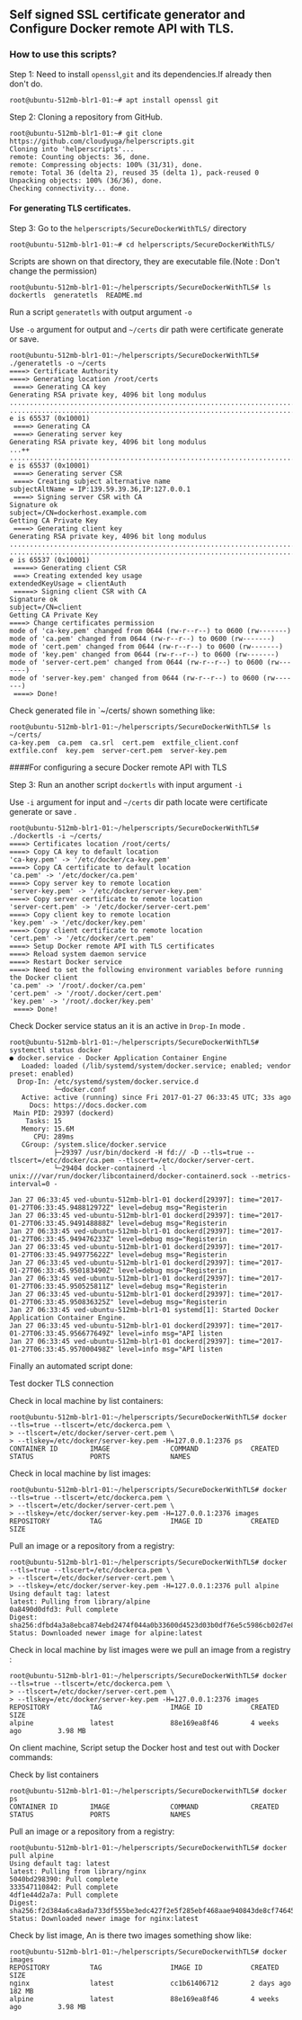 ## Self signed SSL certificate generator and Configure Docker remote API with TLS.

### How to use this scripts?

Step 1: Need to install `openssl`,`git` and its dependencies.If already then don't do.
```
root@ubuntu-512mb-blr1-01:~# apt install openssl git
```

Step 2: Cloning a repository from GitHub.
```
root@ubuntu-512mb-blr1-01:~# git clone https://github.com/cloudyuga/helperscripts.git
Cloning into 'helperscripts'...
remote: Counting objects: 36, done.
remote: Compressing objects: 100% (31/31), done.
remote: Total 36 (delta 2), reused 35 (delta 1), pack-reused 0
Unpacking objects: 100% (36/36), done.
Checking connectivity... done.
```
#### For generating TLS certificates.

Step 3: Go to the `helperscripts/SecureDockerWithTLS/` directory
```
root@ubuntu-512mb-blr1-01:~# cd helperscripts/SecureDockerWithTLS/
```
Scripts are shown on that directory, they are executable file.(Note : Don't change the permission)
```
root@ubuntu-512mb-blr1-01:~/helperscripts/SecureDockerWithTLS# ls
dockertls  generatetls  README.md
```
Run a script `generatetls` with output argument `-o`

Use `-o` argument for output and `~/certs` dir path were certificate generate or save.
```
root@ubuntu-512mb-blr1-01:~/helperscripts/SecureDockerWithTLS# ./generatetls -o ~/certs
====> Certificate Authority
====> Generating location /root/certs
 ====> Generating CA key
Generating RSA private key, 4096 bit long modulus
.........................................................................................................................................................................................................................................++
................................................................................................................................................++
e is 65537 (0x10001)
 ====> Generating CA
 ====> Generating server key
Generating RSA private key, 4096 bit long modulus
...++
.............................................................................................................................................................................................................................................................++
e is 65537 (0x10001)
 ====> Generating server CSR
 ====> Creating subject alternative name
subjectAltName = IP:139.59.39.36,IP:127.0.0.1
 ====> Signing server CSR with CA
Signature ok
subject=/CN=dockerhost.example.com
Getting CA Private Key
 ====> Generating client key
Generating RSA private key, 4096 bit long modulus
.....................................................................................................................................................................................++
..........................................................................++
e is 65537 (0x10001)
 =====> Generating client CSR
 ===> Creating extended key usage
extendedKeyUsage = clientAuth
 =====> Signing client CSR with CA
Signature ok
subject=/CN=client
Getting CA Private Key
====> Change certificates permission
mode of 'ca-key.pem' changed from 0644 (rw-r--r--) to 0600 (rw-------)
mode of 'ca.pem' changed from 0644 (rw-r--r--) to 0600 (rw-------)
mode of 'cert.pem' changed from 0644 (rw-r--r--) to 0600 (rw-------)
mode of 'key.pem' changed from 0644 (rw-r--r--) to 0600 (rw-------)
mode of 'server-cert.pem' changed from 0644 (rw-r--r--) to 0600 (rw-------)
mode of 'server-key.pem' changed from 0644 (rw-r--r--) to 0600 (rw-------)
 ====> Done!
```
Check generated file in `~/certs/ shown something like:
```
root@ubuntu-512mb-blr1-01:~/helperscripts/SecureDockerWithTLS# ls ~/certs/
ca-key.pem  ca.pem  ca.srl  cert.pem  extfile_client.conf  extfile.conf  key.pem  server-cert.pem  server-key.pem
```
####For configuring a secure Docker remote API with TLS 

Step 3: Run an another script  `dockertls` with input argument `-i`

Use `-i` argument for input and `~/certs` dir path locate were certificate generate or save .
```
root@ubuntu-512mb-blr1-01:~/helperscripts/SecureDockerWithTLS# ./dockertls -i ~/certs/
====> Certificates location /root/certs/
====> Copy CA key to default location
'ca-key.pem' -> '/etc/docker/ca-key.pem'
====> Copy CA certificate to default location
'ca.pem' -> '/etc/docker/ca.pem'
====> Copy server key to remote location
'server-key.pem' -> '/etc/docker/server-key.pem'
====> Copy server certificate to remote location
'server-cert.pem' -> '/etc/docker/server-cert.pem'
====> Copy client key to remote location
'key.pem' -> '/etc/docker/key.pem'
====> Copy client certificate to remote location
'cert.pem' -> '/etc/docker/cert.pem'
====> Setup Docker remote API with TLS certificates
====> Reload system daemon service
====> Restart Docker service
====> Need to set the following environment variables before running the Docker client
'ca.pem' -> '/root/.docker/ca.pem'
'cert.pem' -> '/root/.docker/cert.pem'
'key.pem' -> '/root/.docker/key.pem'
 ====> Done!
```
Check Docker service status an it is an active in `Drop-In` mode . 
```
root@ubuntu-512mb-blr1-01:~/helperscripts/SecureDockerWithTLS# systemctl status docker
● docker.service - Docker Application Container Engine
   Loaded: loaded (/lib/systemd/system/docker.service; enabled; vendor preset: enabled)
  Drop-In: /etc/systemd/system/docker.service.d
           └─docker.conf
   Active: active (running) since Fri 2017-01-27 06:33:45 UTC; 33s ago
     Docs: https://docs.docker.com
 Main PID: 29397 (dockerd)
    Tasks: 15
   Memory: 15.6M
      CPU: 289ms
   CGroup: /system.slice/docker.service
           ├─29397 /usr/bin/dockerd -H fd:// -D --tls=true --tlscert=/etc/docker/ca.pem --tlscert=/etc/docker/server-cert.
           └─29404 docker-containerd -l unix:///var/run/docker/libcontainerd/docker-containerd.sock --metrics-interval=0 -

Jan 27 06:33:45 ved-ubuntu-512mb-blr1-01 dockerd[29397]: time="2017-01-27T06:33:45.948812972Z" level=debug msg="Registerin
Jan 27 06:33:45 ved-ubuntu-512mb-blr1-01 dockerd[29397]: time="2017-01-27T06:33:45.949148888Z" level=debug msg="Registerin
Jan 27 06:33:45 ved-ubuntu-512mb-blr1-01 dockerd[29397]: time="2017-01-27T06:33:45.949476233Z" level=debug msg="Registerin
Jan 27 06:33:45 ved-ubuntu-512mb-blr1-01 dockerd[29397]: time="2017-01-27T06:33:45.949775622Z" level=debug msg="Registerin
Jan 27 06:33:45 ved-ubuntu-512mb-blr1-01 dockerd[29397]: time="2017-01-27T06:33:45.950183490Z" level=debug msg="Registerin
Jan 27 06:33:45 ved-ubuntu-512mb-blr1-01 dockerd[29397]: time="2017-01-27T06:33:45.950525811Z" level=debug msg="Registerin
Jan 27 06:33:45 ved-ubuntu-512mb-blr1-01 dockerd[29397]: time="2017-01-27T06:33:45.950836325Z" level=debug msg="Registerin
Jan 27 06:33:45 ved-ubuntu-512mb-blr1-01 systemd[1]: Started Docker Application Container Engine.
Jan 27 06:33:45 ved-ubuntu-512mb-blr1-01 dockerd[29397]: time="2017-01-27T06:33:45.956677649Z" level=info msg="API listen 
Jan 27 06:33:45 ved-ubuntu-512mb-blr1-01 dockerd[29397]: time="2017-01-27T06:33:45.957000498Z" level=info msg="API listen 
```
Finally an automated script done:

Test docker TLS connection

Check in local machine by list containers:
```
root@ubuntu-512mb-blr1-01:~/helperscripts/SecureDockerWithTLS# docker --tls=true --tlscert=/etc/dockerca.pem \
> --tlscert=/etc/docker/server-cert.pem \
> --tlskey=/etc/docker/server-key.pem -H=127.0.0.1:2376 ps
CONTAINER ID        IMAGE               COMMAND             CREATED             STATUS              PORTS               NAMES
```
Check in local machine by list images:
```
root@ubuntu-512mb-blr1-01:~/helperscripts/SecureDockerWithTLS# docker --tls=true --tlscert=/etc/dockerca.pem \
> --tlscert=/etc/docker/server-cert.pem \
> --tlskey=/etc/docker/server-key.pem -H=127.0.0.1:2376 images
REPOSITORY          TAG                 IMAGE ID            CREATED             SIZE
```
Pull an image or a repository from a registry:
```
root@ubuntu-512mb-blr1-01:~/helperscripts/SecureDockerWithTLS# docker --tls=true --tlscert=/etc/dockerca.pem \
> --tlscert=/etc/docker/server-cert.pem \
> --tlskey=/etc/docker/server-key.pem -H=127.0.0.1:2376 pull alpine
Using default tag: latest                                                                                                             
latest: Pulling from library/alpine                                                                                                   
0a8490d0dfd3: Pull complete 
Digest: sha256:dfbd4a3a8ebca874ebd2474f044a0b33600d4523d03b0df76e5c5986cb02d7e8
Status: Downloaded newer image for alpine:latest
```
Check in local machine by list images were we pull an image from a registry :
```
root@ubuntu-512mb-blr1-01:~/helperscripts/SecureDockerWithTLS# docker --tls=true --tlscert=/etc/dockerca.pem \
> --tlscert=/etc/docker/server-cert.pem \
> --tlskey=/etc/docker/server-key.pem -H=127.0.0.1:2376 images
REPOSITORY          TAG                 IMAGE ID            CREATED             SIZE
alpine              latest              88e169ea8f46        4 weeks ago         3.98 MB
``` 
On client machine, Script setup the Docker host and test out with Docker commands:

Check by list containers
```
root@ubuntu-512mb-blr1-01:~/helperscripts/SecureDockerwithTLS# docker ps
CONTAINER ID        IMAGE               COMMAND             CREATED             STATUS              PORTS               NAMES   
```
Pull an image or a repository from a registry:
```      
root@ubuntu-512mb-blr1-01:~/helperscripts/SecureDockerwithTLS# docker pull alpine
Using default tag: latest
latest: Pulling from library/nginx
5040bd298390: Pull complete 
333547110842: Pull complete 
4df1e44d2a7a: Pull complete 
Digest: sha256:f2d384a6ca8ada733df555be3edc427f2e5f285ebf468aae940843de8cf74645
Status: Downloaded newer image for nginx:latest
```
Check by list image, An is there two images something show like: 
```
root@ubuntu-512mb-blr1-01:~/helperscripts/SecureDockerwithTLS# docker images
REPOSITORY          TAG                 IMAGE ID            CREATED             SIZE
nginx               latest              cc1b61406712        2 days ago          182 MB
alpine              latest              88e169ea8f46        4 weeks ago         3.98 MB
```


